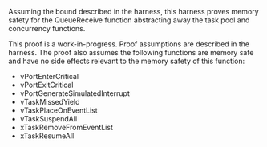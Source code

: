Assuming the bound described in the harness, this harness proves memory safety
for the QueueReceive function abstracting away the task pool and concurrency
functions.

This proof is a work-in-progress. Proof assumptions are described in the
harness. The proof also assumes the following functions are memory safe and have
no side effects relevant to the memory safety of this function:

-   vPortEnterCritical
-   vPortExitCritical
-   vPortGenerateSimulatedInterrupt
-   vTaskMissedYield
-   vTaskPlaceOnEventList
-   vTaskSuspendAll
-   xTaskRemoveFromEventList
-   xTaskResumeAll
